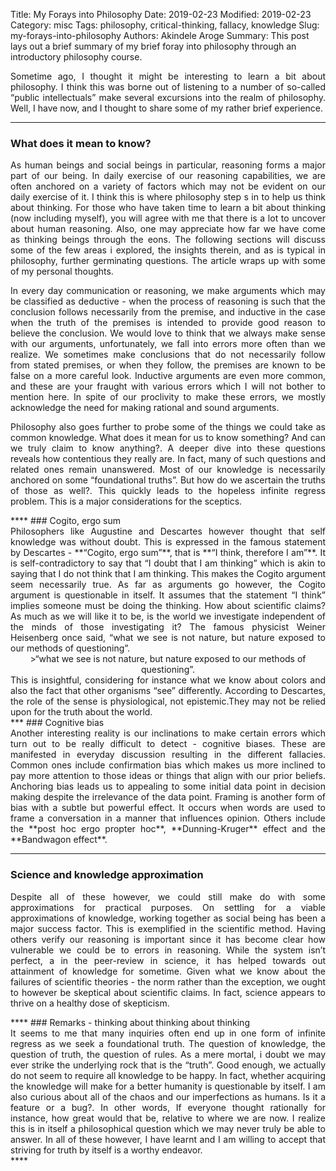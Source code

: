 Title: My Forays into Philosophy
Date: 2019-02-23
Modified: 2019-02-23
Category: misc
Tags: philosophy, critical-thinking, fallacy, knowledge
Slug: my-forays-into-philosophy
Authors: Akindele Aroge
Summary: This post lays out a brief summary of my brief foray into philosophy through an introductory philosophy course.

<div style="text-align: justify"> 
Sometime ago, I thought it might be interesting to learn a bit about philosophy. I think this was borne out of listening to a number of so-called “public intellectuals” make several excursions into the realm of philosophy. Well, I have now, and I thought to share some of my rather brief experience.
</div>

****
### What does it mean to know?

<div style="text-align: justify">  
As human beings and social beings in particular, reasoning forms a major part of our being. In daily exercise of our reasoning capabilities, we are often anchored on a variety of factors which may not be evident on our daily exercise of it. I think this is where philosophy step s in to help us think about thinking. For those who have taken time to learn a bit about thinking (now including myself), you will agree with me that there is a lot to uncover about human reasoning. Also, one may appreciate how far we have come as thinking beings through the eons. The following sections will discuss some of the few areas i explored, the insights therein, and as is typical in philosophy, further germinating questions. The article wraps up with some of my personal thoughts.

In every day communication or reasoning, we make arguments which may be classified as deductive - when the process of reasoning is such that the conclusion follows necessarily from the premise, and inductive in the case when the truth of the premises is intended to provide good reason to believe the conclusion. We would love to think that we always make sense with our arguments, unfortunately, we fall into errors more often than we realize. We sometimes make conclusions that do not necessarily follow from stated premises, or when they follow, the premises are known to be false on a more careful look. Inductive arguments are even more common, and these are your fraught with various errors which I will not bother to mention here. In spite of our proclivity to make these errors, we mostly acknowledge the need for making rational and sound arguments.

Philosophy also goes further to probe some of the things we could take as common knowledge. What does it mean for us to know something? And can we truly claim to know anything?. A deeper dive into these questions reveals how contentious they really are. In fact, many of such questions and related ones remain unanswered. Most of our knowledge is necessarily anchored on some “foundational truths”. But how do we ascertain the truths of those as well?. This quickly leads to the hopeless infinite regress problem. This is a major considerations for the sceptics.
</div>
****
### Cogito, ergo sum
<div style="text-align: justify"> 
Philosophers like Augustine and Descartes however thought that self knowledge was without doubt. This is expressed in the famous statement by Descartes - **“Cogito, ergo sum”**, that is **“I think, therefore I am”**. It is self-contradictory to say that “I doubt that I am thinking” which is akin to saying that I do not think that I am thinking. This makes the Cogito argument seem necessarily true. As far as arguments go however, the Cogito argument is questionable in itself. It assumes that the statement “I think” implies someone must be doing the thinking. How about scientific claims? As much as we will like it to be, is the world we investigate independent of the minds of those investigating it? The famous physicist Weiner Heisenberg once said,  “what we see is not nature, but nature exposed to our methods of questioning”.
</div>
<div style="text-align: center"> 
>“what we see is not nature, but nature exposed to our methods of questioning”. 
</div>

<div style="text-align: justify"> 
This is insightful, considering for instance what we know about colors and also the fact that other organisms “see” differently. According to Descartes, the role of the sense is physiological, not epistemic.They may not be relied upon for the truth about the world.
</div>
***
### Cognitive bias
<div style="text-align: justify"> 
Another interesting reality is our inclinations to make certain errors which turn out to be really difficult to detect - cognitive biases. These are manifested in everyday discussion resulting in the different fallacies. Common ones include confirmation bias which makes us more inclined to pay more attention to those ideas or things that align with our prior beliefs. Anchoring bias leads us to appealing to some initial data point in decision making despite the irrelevance of the data point. Framing is another form of bias with a subtle but powerful effect. It occurs when words are used to frame a conversation in a manner that influences opinion. Others include the **post hoc ergo propter hoc**, **Dunning-Kruger** effect and the **Bandwagon effect**.

****
### Science and knowledge approximation
Despite all of these however, we could still make do with some approximations for practical purposes. On settling for a viable approximations of knowledge, working together as social being has been a major success factor. This is exemplified in the scientific method. Having others verify our reasoning is important since it has become clear how vulnerable we could be to errors in reasoning. While the system isn’t perfect, a in the peer-review in science, it has helped towards out attainment of knowledge for sometime. Given what we know about the failures of scientific theories - the norm rather than the exception, we ought to however be skeptical about scientific claims. In fact, science appears to thrive on a healthy dose of skepticism.
</div>
****
### Remarks - thinking about thinking about thinking
<div style="text-align: justify"> 
It seems to me that many inquiries often end up in one form of infinite regress as we seek a foundational truth. The question of knowledge, the question of truth, the question of rules. As a mere mortal, i doubt we may ever strike the underlying rock that is the “truth”. Good enough, we actually do not seem to require all knowledge to be happy. In fact, whether acquiring the knowledge will make for a better humanity is questionable by itself. I am also curious about all of the chaos and our imperfections as humans. Is it a feature or a bug?. In other words, If everyone thought rationally for instance, how great would that be, relative to where we are now. I realize this is in itself a philosophical question which we may never truly be able to answer. In all of these however, I have learnt and I am willing to accept that striving for truth by itself is a worthy endeavor.
</div>
****